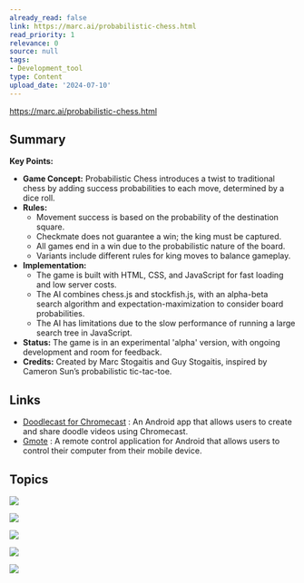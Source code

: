 ```yaml
---
already_read: false
link: https://marc.ai/probabilistic-chess.html
read_priority: 1
relevance: 0
source: null
tags:
- Development_tool
type: Content
upload_date: '2024-07-10'
---
```


https://marc.ai/probabilistic-chess.html
## Summary

**Key Points:**

- **Game Concept:** Probabilistic Chess introduces a twist to traditional chess by adding success probabilities to each move, determined by a dice roll.
- **Rules:**
  - Movement success is based on the probability of the destination square.
  - Checkmate does not guarantee a win; the king must be captured.
  - All games end in a win due to the probabilistic nature of the board.
  - Variants include different rules for king moves to balance gameplay.
- **Implementation:**
  - The game is built with HTML, CSS, and JavaScript for fast loading and low server costs.
  - The AI combines chess.js and stockfish.js, with an alpha-beta search algorithm and expectation-maximization to consider board probabilities.
  - The AI has limitations due to the slow performance of running a large search tree in JavaScript.
- **Status:** The game is in an experimental 'alpha' version, with ongoing development and room for feedback.
- **Credits:** Created by Marc Stogaitis and Guy Stogaitis, inspired by Cameron Sun’s probabilistic tic-tac-toe.
## Links

- [Doodlecast for Chromecast](https://marc.ai/doodlecast-for-chromecast-android-app.html) : An Android app that allows users to create and share doodle videos using Chromecast.
- [Gmote](http://www.gmote.org) : A remote control application for Android that allows users to control their computer from their mobile device.

## Topics

![](topics/Concept/Probabilistic%20Chess)

![](topics/Concept/Alpha%20Beta%20Search%20Algorithm)

![](topics/Concept/Expectation%20Maximization%20EM%20Algorithm)

![](topics/Library/chess%20js)

![](topics/Library/stockfish%20js)
